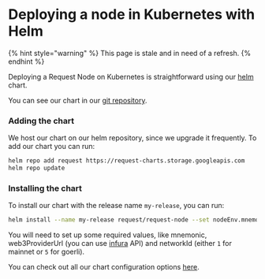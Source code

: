 # Deploying a node in Kubernetes with Helm

{% hint style="warning" %}
This page is stale and in need of a refresh.
{% endhint %}

Deploying a Request Node on Kubernetes is straightforward using our [helm](https://helm.sh/) chart.

You can see our chart in our [git repository](https://github.com/RequestNetwork/request-helm-charts/tree/master/request-node).

### Adding the chart

We host our chart on our helm repository, since we upgrade it frequently. To add our chart you can run:

```bash
helm repo add request https://request-charts.storage.googleapis.com
helm repo update
```

### Installing the chart

To install our chart with the release name `my-release`, you can run:

```bash
helm install --name my-release request/request-node --set nodeEnv.mnemonic=<your wallet mnemonic>,nodeEnv.web3ProviderUrl=<your web3 provider url>,nodeEnv.networkId=<ethereum network (1 mainnet or 5 goerli)>
```

You will need to set up some required values, like mnemonic, web3ProviderUrl (you can use [infura](https://www.infura.io) API) and networkId (either `1` for mainnet or `5` for goerli).

You can check out all our chart configuration options [here](https://github.com/RequestNetwork/request-helm-charts/tree/master/request-node#configuration).
